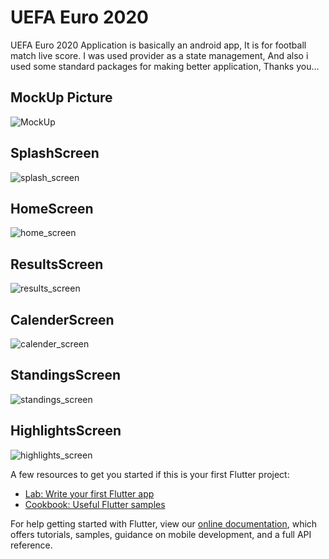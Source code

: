# UEFA Euro 2020

UEFA Euro 2020 Application is basically an android app, It is for
football match live score. I was used provider as a state management,
And also i used some standard packages for making better application,
Thanks you…

## MockUp Picture
![MockUp](https://user-images.githubusercontent.com/75609621/124912298-68a77880-e00b-11eb-9bdb-b06ba6fc4f43.jpg)

## SplashScreen
![splash_screen](https://user-images.githubusercontent.com/75609621/124904696-e61abb00-e002-11eb-9ddd-db3a4b3bd8d6.png)

## HomeScreen
![home_screen](https://user-images.githubusercontent.com/75609621/124905111-54f81400-e003-11eb-958c-01f16ee3d83a.png)

## ResultsScreen
![results_screen](https://user-images.githubusercontent.com/75609621/124905213-72c57900-e003-11eb-8b57-d0d0a3388613.png)

## CalenderScreen
![calender_screen](https://user-images.githubusercontent.com/75609621/124905295-87a20c80-e003-11eb-8cd5-099d68281752.png)

## StandingsScreen
![standings_screen](https://user-images.githubusercontent.com/75609621/124905405-a0122700-e003-11eb-8209-77c1023c8663.png)

## HighlightsScreen
![highlights_screen](https://user-images.githubusercontent.com/75609621/124905485-b5875100-e003-11eb-8d76-efeb2edcd514.png)

A few resources to get you started if this is your first Flutter project:

- [Lab: Write your first Flutter app](https://flutter.dev/docs/get-started/codelab)
- [Cookbook: Useful Flutter samples](https://flutter.dev/docs/cookbook)

For help getting started with Flutter, view our
[online documentation](https://flutter.dev/docs), which offers tutorials,
samples, guidance on mobile development, and a full API reference.
